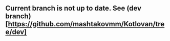## Current branch is not up to date. See (dev branch)[https://github.com/mashtakovmm/Kotlovan/tree/dev]
